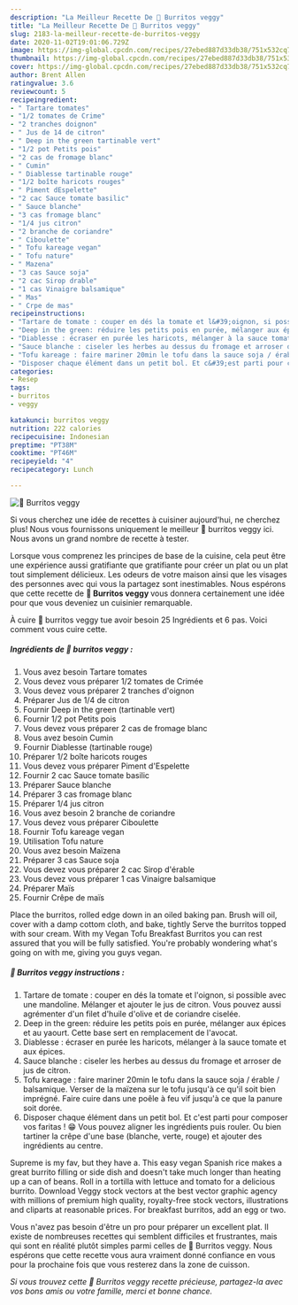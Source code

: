 ```yaml
---
description: "La Meilleur Recette De 🌺 Burritos veggy"
title: "La Meilleur Recette De 🌺 Burritos veggy"
slug: 2183-la-meilleur-recette-de-burritos-veggy
date: 2020-11-02T19:01:06.729Z
image: https://img-global.cpcdn.com/recipes/27ebed887d33db38/751x532cq70/🌺-burritos-veggy-photo-principale-de-la-recette.jpg
thumbnail: https://img-global.cpcdn.com/recipes/27ebed887d33db38/751x532cq70/🌺-burritos-veggy-photo-principale-de-la-recette.jpg
cover: https://img-global.cpcdn.com/recipes/27ebed887d33db38/751x532cq70/🌺-burritos-veggy-photo-principale-de-la-recette.jpg
author: Brent Allen
ratingvalue: 3.6
reviewcount: 5
recipeingredient:
- " Tartare tomates"
- "1/2 tomates de Crime"
- "2 tranches doignon"
- " Jus de 14 de citron"
- " Deep in the green tartinable vert"
- "1/2 pot Petits pois"
- "2 cas de fromage blanc"
- " Cumin"
- " Diablesse tartinable rouge"
- "1/2 boîte haricots rouges"
- " Piment dEspelette"
- "2 cac Sauce tomate basilic"
- " Sauce blanche"
- "3 cas fromage blanc"
- "1/4 jus citron"
- "2 branche de coriandre"
- " Ciboulette"
- " Tofu kareage vegan"
- " Tofu nature"
- " Mazena"
- "3 cas Sauce soja"
- "2 cac Sirop drable"
- "1 cas Vinaigre balsamique"
- " Mas"
- " Crpe de mas"
recipeinstructions:
- "Tartare de tomate : couper en dés la tomate et l&#39;oignon, si possible avec une mandoline. Mélanger et ajouter le jus de citron. Vous pouvez aussi agrémenter d&#39;un filet d&#39;huile d&#39;olive et de coriandre ciselée."
- "Deep in the green: réduire les petits pois en purée, mélanger aux épices et au yaourt. Cette base sert en remplacement de l&#39;avocat."
- "Diablesse : écraser en purée les haricots, mélanger à la sauce tomate et aux épices."
- "Sauce blanche : ciseler les herbes au dessus du fromage et arroser de jus de citron."
- "Tofu kareage : faire mariner 20min le tofu dans la sauce soja / érable / balsamique. Verser de la maïzena sur le tofu jusqu&#39;à ce qu&#39;il soit bien imprégné. Faire cuire dans une poêle à feu vif jusqu&#39;à ce que la panure soit dorée."
- "Disposer chaque élément dans un petit bol. Et c&#39;est parti pour composer vos faritas ! 😁 Vous pouvez aligner les ingrédients puis rouler. Ou bien tartiner la crêpe d&#39;une base (blanche, verte, rouge) et ajouter des ingrédients au centre."
categories:
- Resep
tags:
- burritos
- veggy

katakunci: burritos veggy 
nutrition: 222 calories
recipecuisine: Indonesian
preptime: "PT38M"
cooktime: "PT46M"
recipeyield: "4"
recipecategory: Lunch

---
```



![🌺 Burritos veggy](https://img-global.cpcdn.com/recipes/27ebed887d33db38/751x532cq70/🌺-burritos-veggy-photo-principale-de-la-recette.jpg)

Si vous cherchez une idée de recettes à cuisiner aujourd'hui, ne cherchez plus! Nous vous fournissons uniquement le meilleur 🌺 burritos veggy ici. Nous avons un grand nombre de recette à tester.

Lorsque vous comprenez les principes de base de la cuisine, cela peut être une expérience aussi gratifiante que gratifiante pour créer un plat ou un plat tout simplement délicieux. Les odeurs de votre maison ainsi que les visages des personnes avec qui vous la partagez sont inestimables. Nous espérons que cette recette de <strong> 🌺 Burritos veggy </strong> vous donnera certainement une idée pour que vous deveniez un cuisinier remarquable.

<!--inarticleads1-->

À cuire 🌺 burritos veggy tue avoir besoin 25 Ingrédients et 6 pas. Voici comment vous cuire cette.

##### Ingrédients de 🌺 burritos veggy :

1. Vous avez besoin  Tartare tomates
1. Vous devez vous préparer 1/2 tomates de Crimée
1. Vous devez vous préparer 2 tranches d&#39;oignon
1. Préparer  Jus de 1/4 de citron
1. Fournir  Deep in the green (tartinable vert)
1. Fournir 1/2 pot Petits pois
1. Vous devez vous préparer 2 cas de fromage blanc
1. Vous avez besoin  Cumin
1. Fournir  Diablesse (tartinable rouge)
1. Préparer 1/2 boîte haricots rouges
1. Vous devez vous préparer  Piment d&#39;Espelette
1. Fournir 2 cac Sauce tomate basilic
1. Préparer  Sauce blanche
1. Préparer 3 cas fromage blanc
1. Préparer 1/4 jus citron
1. Vous avez besoin 2 branche de coriandre
1. Vous devez vous préparer  Ciboulette
1. Fournir  Tofu kareage vegan
1. Utilisation  Tofu nature
1. Vous avez besoin  Maïzena
1. Préparer 3 cas Sauce soja
1. Vous devez vous préparer 2 cac Sirop d&#39;érable
1. Vous devez vous préparer 1 cas Vinaigre balsamique
1. Préparer  Maïs
1. Fournir  Crêpe de maïs


Place the burritos, rolled edge down in an oiled baking pan. Brush will oil, cover with a damp cottom cloth, and bake, tightly Serve the burritos topped with sour cream. With my Vegan Tofu Breakfast Burritos you can rest assured that you will be fully satisfied. You&#39;re probably wondering what&#39;s going on with me, giving you guys vegan. 

<!--inarticleads2-->

##### 🌺 Burritos veggy instructions :

1. Tartare de tomate : couper en dés la tomate et l&#39;oignon, si possible avec une mandoline. Mélanger et ajouter le jus de citron. Vous pouvez aussi agrémenter d&#39;un filet d&#39;huile d&#39;olive et de coriandre ciselée.
1. Deep in the green: réduire les petits pois en purée, mélanger aux épices et au yaourt. Cette base sert en remplacement de l&#39;avocat.
1. Diablesse : écraser en purée les haricots, mélanger à la sauce tomate et aux épices.
1. Sauce blanche : ciseler les herbes au dessus du fromage et arroser de jus de citron.
1. Tofu kareage : faire mariner 20min le tofu dans la sauce soja / érable / balsamique. Verser de la maïzena sur le tofu jusqu&#39;à ce qu&#39;il soit bien imprégné. Faire cuire dans une poêle à feu vif jusqu&#39;à ce que la panure soit dorée.
1. Disposer chaque élément dans un petit bol. Et c&#39;est parti pour composer vos faritas ! 😁 Vous pouvez aligner les ingrédients puis rouler. Ou bien tartiner la crêpe d&#39;une base (blanche, verte, rouge) et ajouter des ingrédients au centre.


Supreme is my fav, but they have a. This easy vegan Spanish rice makes a great burrito filling or side dish and doesn&#39;t take much longer than heating up a can of beans. Roll in a tortilla with lettuce and tomato for a delicious burrito. Download Veggy stock vectors at the best vector graphic agency with millions of premium high quality, royalty-free stock vectors, illustrations and cliparts at reasonable prices. For breakfast burritos, add an egg or two. 

<!--inarticleads1-->

<p>
Vous n'avez pas besoin d'être un pro pour préparer un excellent plat. Il existe de nombreuses recettes qui semblent difficiles et frustrantes, mais qui sont en réalité plutôt simples parmi celles de 🌺 Burritos veggy. Nous espérons que cette recette vous aura vraiment donné confiance en vous pour la prochaine fois que vous resterez dans la zone de cuisson.
</p>

<p>
<i>Si vous trouvez cette 🌺 Burritos veggy recette précieuse, partagez-la avec vos bons amis ou votre famille, merci et bonne chance.</i>
</p>
